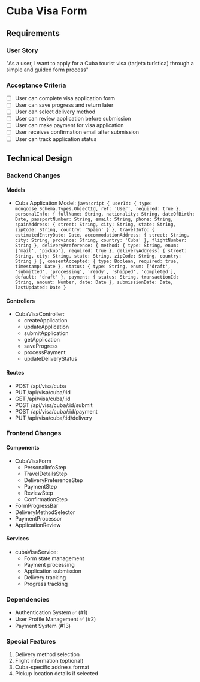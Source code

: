 # Cuba Visa Form

## Requirements
### User Story
"As a user, I want to apply for a Cuba tourist visa (tarjeta turística) through a simple and guided form process"

### Acceptance Criteria
- [ ] User can complete visa application form
- [ ] User can save progress and return later
- [ ] User can select delivery method
- [ ] User can review application before submission
- [ ] User can make payment for visa application
- [ ] User receives confirmation email after submission
- [ ] User can track application status

## Technical Design

### Backend Changes
#### Models
- Cuba Application Model:  ```javascript
  {
    userId: {
      type: mongoose.Schema.Types.ObjectId,
      ref: 'User',
      required: true
    },
    personalInfo: {
      fullName: String,
      nationality: String,
      dateOfBirth: Date,
      passportNumber: String,
      email: String,
      phone: String,
      spainAddress: {
        street: String,
        city: String,
        state: String,
        zipCode: String,
        country: 'Spain'
      }
    },
    travelInfo: {
      estimatedEntryDate: Date,
      accommodationAddress: {
        street: String,
        city: String,
        province: String,
        country: 'Cuba'
      },
      flightNumber: String
    },
    deliveryPreference: {
      method: {
        type: String,
        enum: ['mail', 'pickup'],
        required: true
      },
      deliveryAddress: {
        street: String,
        city: String,
        state: String,
        zipCode: String,
        country: String
      }
    },
    consentAccepted: {
      type: Boolean,
      required: true,
      timestamp: Date
    },
    status: {
      type: String,
      enum: ['draft', 'submitted', 'processing', 'ready', 'shipped', 'completed'],
      default: 'draft'
    },
    payment: {
      status: String,
      transactionId: String,
      amount: Number,
      date: Date
    },
    submissionDate: Date,
    lastUpdated: Date
  }  ```

#### Controllers
- CubaVisaController:
  - createApplication
  - updateApplication
  - submitApplication
  - getApplication
  - saveProgress
  - processPayment
  - updateDeliveryStatus

#### Routes
- POST /api/visa/cuba
- PUT /api/visa/cuba/:id
- GET /api/visa/cuba/:id
- POST /api/visa/cuba/:id/submit
- POST /api/visa/cuba/:id/payment
- PUT /api/visa/cuba/:id/delivery

### Frontend Changes
#### Components
- CubaVisaForm
  - PersonalInfoStep
  - TravelDetailsStep
  - DeliveryPreferenceStep
  - PaymentStep
  - ReviewStep
  - ConfirmationStep
- FormProgressBar
- DeliveryMethodSelector
- PaymentProcessor
- ApplicationReview

#### Services
- cubaVisaService:
  - Form state management
  - Payment processing
  - Application submission
  - Delivery tracking
  - Progress tracking

### Dependencies
- Authentication System ✅ (#1)
- User Profile Management ✅ (#2)
- Payment System (#13)

### Special Features
1. Delivery method selection
2. Flight information (optional)
3. Cuba-specific address format
4. Pickup location details if selected
